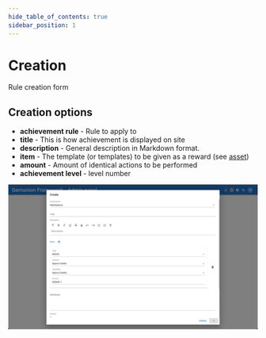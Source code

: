 ```yaml
---
hide_table_of_contents: true
sidebar_position: 1
---
```


# Creation

Rule creation form

## Creation options

- **achievement rule** - Rule to apply to
- **title** - This is how achievement is displayed on site
- **description** - General description in Markdown format.
- **item** - The template (or templates) to be given as a reward (see [asset](/admin/miscellaneous/asset/))
- **amount** - Amount of identical actions to be performed
- **achievement level** - level number

![Achievement level create dialog](/img/admin/mechanics-meta/achievements/level_create.png)
